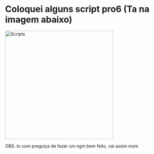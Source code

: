 # Coloquei alguns script pro6 (Ta na imagem abaixo)

<a href="https://github.com/odeiosaladofuturo/Scripts/tree/main/src">
  <img src="https://github.com/user-attachments/assets/b772ba9d-9cf8-4a28-b47e-effc5d8f4367" alt="Scripts" width="350">
</a>
 
 OBS: to com preguiça de fazer um ngm bem feito, vai assim msm

<!--git add--> 
<!--
**odeiocmsp/odeiocmsp** is a ✨ _special_ ✨ repository because its `README.md` (this file) appears on your GitHub profile.

Here are some ideas to get you started:

- 🔭 I’m currently working on ...
- 🌱 I’m currently learning ...
- 👯 I’m looking to collaborate on ...
- 🤔 I’m looking for help with ...
- 💬 Ask me about ...
- 📫 How to reach me: ...
- 😄 Pronouns: ...
- ⚡ Fun fact: ...
-->
